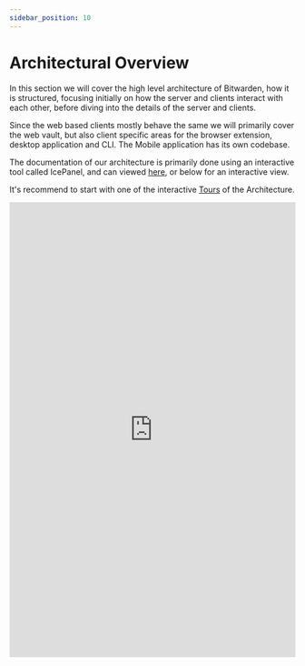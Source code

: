 ```yaml
---
sidebar_position: 10
---
```


# Architectural Overview

In this section we will cover the high level architecture of Bitwarden, how it is structured,
focusing initially on how the server and clients interact with each other, before diving into the
details of the server and clients.

Since the web based clients mostly behave the same we will primarily cover the web vault, but also
client specific areas for the browser extension, desktop application and CLI. The Mobile application
has its own codebase.

The documentation of our architecture is primarily done using an interactive tool called IcePanel,
and can viewed [here](https://s.icepanel.io/ZcolpeB95vuenW/itdt), or below for an interactive view.

It's recommend to start with one of the interactive
[Tours](https://s.icepanel.io/ZcolpeB95vuenW/NnNG) of the Architecture.

<iframe src="https://s.icepanel.io/ZcolpeB95vuenW/NnNG" height="800px" width="100%" frameBorder="0" title="Bitwarden - Bitwarden Architecture"></iframe>
